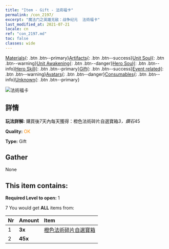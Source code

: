 ```yaml
---
title: "Item - Gift - 法術福卡"
permalink: /con_2197/
excerpt: "魔法门之英雄无敌：战争纪元  法術福卡"
last_modified_at: 2021-07-21
locale: cn
ref: "con_2197.md"
toc: false
classes: wide
---
```

 [Materials](/ItemsCN/){: .btn .btn--primary}[Artifacts](/ItemsCN/Artifacts/){: .btn .btn--success}[Unit Soul](/ItemsCN/UnitSoul/){: .btn .btn--warning}[Unit Awakening](/ItemsCN/UnitAwakening/){: .btn .btn--danger}[Hero Soul](/ItemsCN/HeroSoul/){: .btn .btn--info}[Hero Skill](/ItemsCN/HeroSkill/){: .btn .btn--primary}[Gift](/ItemsCN/Gift/){: .btn .btn--success}[Event related](/ItemsCN/Events/){: .btn .btn--warning}[Avatars](/ItemsCN/Avatars/){: .btn .btn--danger}[Consumables](/ItemsCN/Consumables/){: .btn .btn--info}[Unknown](/ItemsCN/Unknown/){: .btn .btn--primary}

 ![法術福卡](/images/t/i_907532.png)

## 詳情
 **玩法詳解:** 購買後7天內每天獲得：橙色法術碎片自選寶箱*3，鑽石*45

 **Quality:** <span style="color: #FF8C00">OK</span>

 **Type:** Gift

## Gather

  None

## This item contains:

 **Required Level to open:** 1

 7 You would get **ALL** items  from:

  | Nr | Amount |     Item    |
  |:---|:-------|:------------|
  | 1 |  **3x** | [橙色法術碎片自選寶箱](/cn/Items/con_2198/) |  | 
  | 2 |  **45x** | <i class="fas fa-gem"/> |  | 

